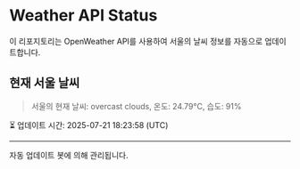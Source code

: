 
# Weather API Status

이 리포지토리는 OpenWeather API를 사용하여 서울의 날씨 정보를 자동으로 업데이트합니다.

## 현재 서울 날씨
> 서울의 현재 날씨: overcast clouds, 온도: 24.79°C, 습도: 91%

⏳ 업데이트 시간: 2025-07-21 18:23:58 (UTC)

---
자동 업데이트 봇에 의해 관리됩니다.
